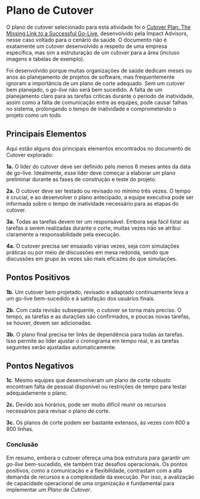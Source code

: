 # Plano de Cutover

O plano de cutover selecionado para esta atividade foi o [Cutover Plan: The	Missing	Link to a Successful Go-Live](https://www.impact-advisors.com/wp-content/uploads/2022/09/IA-Cutover-Plan-White-Paper-2016-05-FINAL.pdf), desenvolvido pela Impact Advisors, nesse caso voltado para o cenário da saúde. O documento não é exatamente um cutover desenvolvido a respeito de uma empresa específica, mas sim a estruturação de um cutover para a área (incluso imagens e tabelas de exemplo).

Foi desenvolvido porque muitas organizações de saúde dedicam meses ou anos ao planejamento de projetos de software, mas frequentemente ignoram a importância de um plano de corte adequado. Sem um cutover bem planejado, o *go-live* não será bem sucedido. A falta de um planejamento claro para as tarefas críticas durante o período de inatividade, assim como a falta de comunicação entre as equipes, pode causar falhas no sistema, prolongando o tempo de inatividade e comprometendo o projeto como um todo.

## Principais Elementos
Aqui estão alguns dos principais elementos encontrados no documento de Cutover explorado:

**1a.** 
O líder do cutover deve ser definido pelo menos 6 meses antes da data de go-live. Idealmente, esse líder deve começar a elaborar um plano preliminar durante as fases de construção e teste do projeto.

**2a.**
O cutover deve ser testado ou revisado no mínimo três vezes. O tempo é crucial, e ao desenvolver o plano antecipado, a equipe executiva pode ser informada sobre o tempo de inatividade necessário para as etapas do cutover.

**3a.** 
Todas as tarefas devem ter um responsável. Embora seja fácil listar as tarefas a serem realizadas durante o corte, muitas vezes não se atribui claramente a responsabilidade pela execução.

**4a.** 
O cutover precisa ser ensaiado várias vezes, seja com simulações práticas ou por meio de discussões em mesa redonda, sendo que discussões em grupo às vezes são mais eficazes do que simulações.


## Pontos Positivos

**1b.** 
Um cutover bem projetado, revisado e adaptado continuamente leva a um go-live bem-sucedido e à satisfação dos usuários finais.

**2b.**
Com cada revisão subsequente, o cutover se torna mais preciso. O tempo, as tarefas e as durações são confirmados, e poucas novas tarefas, se houver, devem ser adicionadas.

**3b.** 
O plano final precisa ter links de dependência para todas as tarefas. Isso permite ao líder ajustar o cronograma em tempo real, e as tarefas seguintes serão ajustadas automaticamente.

## Pontos Negativos

**1c.** 
Mesmo equipes que desenvolveram um plano de corte robusto encontram falta de pessoal disponível ou restrições de tempo para testar adequadamente o plano.

**2c.** 
Devido aos horários, pode ser muito difícil reunir os recursos necessários para revisar o plano de corte.

**3c.** 
Os planos de corte podem ser bastante extensos, às vezes com 600 a 800 linhas.

### Conclusão
Em resumo, embora o cutover ofereça uma boa estrutura para garantir um *go-live* bem-sucedido, ele também traz desafios operacionais. Os pontos positivos, como a comunicação e a flexibilidade, contrastam com a alta demanda de recursos e a complexidade da execução. Por isso, a avalização de capacidade operacional de uma organização é fundamental para implementar um *Plano de Cutover*.
